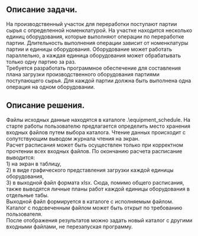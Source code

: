 ## Описание задачи.
На производственный участок для переработки поступают партии сырья с определенной номенклатурой. На участке находится несколько единиц оборудования, которые выполняют операции по переработке партии. Длительность выполнения операции зависит от номенклатуры партии и единицы оборудования. Оборудование может работать параллельно, а каждая единица оборудования может обрабатывать только одну партию за раз.
<br>Требуется разработать программное обеспечение для составления плана загрузки производственного оборудования партиями поступающего сырья. Для каждой партии должна быть выполнена одна операция на одном оборудовании. 

## Описание решения.
Файлы исходных данные находятся в каталоге .\equipment_schedule. На старте работы пользователю предлагается определить место хранения входных файлов путем выбора каталога. Чтение данных происходит с сопутствующим выводом журнала чтения на экран.<br>
Расчет расписания может быть осуществлен только при корректном прочтении всех входных файлов. По окончанию расчета расписание выводится:<br>1) на экран в таблицу, <br>
2) в виде графического представления загрузки каждой единицы оборудования,<br>
3) в выходной файл формата xlsx. Сюда, помимо общего расписания, также выводятся личные планы работ каждой единицы оборудования в отдельные табы.<br>
Выходной файл формируется в каталоге с исполняемым файлом. Каталог с подсвеченным файлом может быть открыт по требованию пользователя.
<br>После отображения результатов можно задать новый каталог с другими входными файлами, не перезапуская программу.

